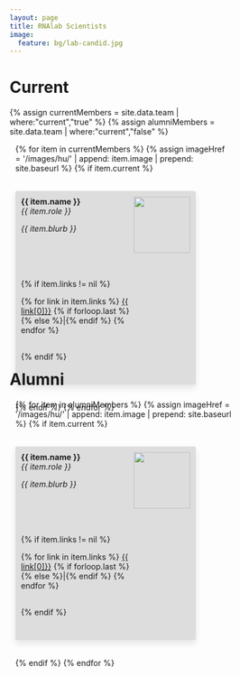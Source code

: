 ```yaml
---
layout: page
title: RNAlab Scientists
image:
  feature: bg/lab-candid.jpg
---
```


<style>
* {
  box-sizing: border-box;
  }
/* Create three equal columns that floats next to each other */
.human {
  flex: 0 0 45%;
  width: 45%;
  padding: 10px;
  min-width: 320px;
  max-width: 430px;
  background-color: #ddd;
  border-radius: 3px;
  box-shadow: 0 0 0 0,0 6px 12px rgba(0,0,0,.1);
}

.group-counter {
  max-width: 95%;
  flex: 1;
  display: flex;
  flex-wrap: wrap;
  justify-content: space-between;
  gap: 32px;
}

.profile-picture {
  width: 100px;
  height: 100px;
  object-fit: cover;
}

</style>

# Current

{% assign currentMembers = site.data.team | where:"current","true"  %}
{% assign alumniMembers = site.data.team | where:"current","false"  %}

<div style="display: flex; justify-content: center;">
  <div class="group-counter">
  {% for item in currentMembers %}
    {% assign imageHref = '/images/hu/' | append: item.image | prepend: site.baseurl %}
    {% if item.current %}
      <div class="human" style="{% if forloop.last %}flex:0.47;{% else %}flex:1;{% endif %}">
        <img align="right" class="profile-picture" src="{{ imageHref }}"/>
        <b>{{ item.name }}</b> <br>
        <i>{{ item.role }}</i>
        <div style="display: flex; flex-direction: column; justify-content: space-between; height: 80%;">
          <p style="width: 90%; flex:1;"><i>{{ item.blurb }}</i></p>
          {% if item.links != nil %}
          <p style="flex:1">
          {% for link in item.links %}
            <a href="{{ link[1] }}">{{ link[0]}}</a>
            {% if forloop.last %}{% else %}|{% endif %}
          {% endfor %}
          </p>
          {% endif %}
        </div>
      </div>
    {% endif %}
  {% endfor %}
  </div>
</div>

# Alumni

<div style="display: flex; justify-content: center;">
  <div class="group-counter">
  {% for item in alumniMembers %}
    {% assign imageHref = '/images/hu/' | append: item.image | prepend: site.baseurl %}
    {% if item.current %}
      <div class="human" style="{% if forloop.last %}flex:0.47;{% else %}flex:1;{% endif %}">
        <img align="right" class="profile-picture" src="{{ imageHref }}"/>
        <b>{{ item.name }}</b> <br>
        <i>{{ item.role }}</i>
        <div style="display: flex; flex-direction: column; justify-content: space-between; height: 80%;">
          <p style="width: 95%; flex:1;"><i>{{ item.blurb }}</i></p>
          {% if item.links != nil %}
          <p style="flex:1">
          {% for link in item.links %}
            <a href="{{ link[1] }}">{{ link[0]}}</a>
            {% if forloop.last %}{% else %}|{% endif %}
          {% endfor %}
          </p>
          {% endif %}
        </div>
      </div>
    {% endif %}
  {% endfor %}
  </div>
</div>
